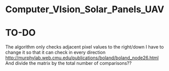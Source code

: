 # Computer_VIsion_Solar_Panels_UAV

# TO-DO
  The algorithm only checks adjacent pixel values to the right/down
  I have to change it so that it can check in every direction 
  http://murphylab.web.cmu.edu/publications/boland/boland_node26.html
  And divide the matrix by the total number of comparisons??
